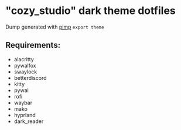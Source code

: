 # "cozy_studio" dark theme dotfiles

Dump generated with [pimp](https://github.com/daddodev/pimpmyrice) `export theme`

## Requirements:

- alacritty
- pywalfox
- swaylock
- betterdiscord
- kitty
- pywal
- rofi
- waybar
- mako
- hyprland
- dark_reader
